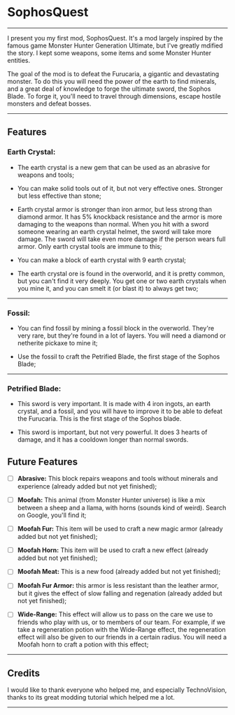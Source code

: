 # SophosQuest
----------------
I present you my first mod, SophosQuest. It's a mod largely inspired by the famous game Monster Hunter Generation Ultimate, but I've greatly mdified the story. I kept some weapons, some items and some Monster Hunter entities.

The goal of the mod is to defeat the Furucaria, a gigantic and devastating monster. To do this you will need the power of the earth to find minerals, and a great deal of knowledge to forge the ultimate sword, the Sophos Blade. To forge it, you'll need to travel through dimensions, escape hostile monsters and defeat bosses.

---
## Features

### Earth Crystal:
- The earth crystal is a new gem that can be used as an abrasive for weapons and tools;

- You can make solid tools out of it, but not very effective ones. Stronger but less effective than stone;

- Earth crystal armor is stronger than iron armor, but less strong than diamond armor. It has 5% knockback resistance and the armor is more damaging to the weapons than normal. When you hit with a sword someone wearing an earth crystal helmet, the sword will take more damage. The sword will take even more damage if the person wears full armor. Only earth crystal tools are immune to this;

- You can make a block of earth crystal with 9 earth crystal;

- The earth crystal ore is found in the overworld, and it is pretty common, but you can't find it very deeply. You get one or two earth crystals when you mine it, and you can smelt it (or blast it) to always get two;

---

### Fossil:
- You can find fossil by mining a fossil block in the overworld. They're very rare, but they're found in a lot of layers. You will need a diamond or netherite pickaxe to mine it;

- Use the fossil to craft the Petrified Blade, the first stage of the Sophos Blade;

---

### Petrified Blade:
- This sword is very important. It is made with 4 iron ingots, an earth crystal, and a fossil, and you will have to improve it to be able to defeat the Furucaria. This is the first stage of the Sophos blade.

- This sword is important, but not very powerful. It does 3 hearts of damage, and it has a cooldown longer than normal swords.

## Future Features

- [ ] **Abrasive:** This block repairs weapons and tools without minerals and experience (already added but not yet finished);

- [ ] **Moofah:** This animal (from Monster Hunter universe) is like a mix between a sheep and a llama, with horns (sounds kind of weird). Search on Google, you'll find it;

- [ ] **Moofah Fur:** This item will be used to craft a new magic armor (already added but not yet finished);

- [ ] **Moofah Horn:** This item will be used to craft a new effect (already added but not yet finished);

- [ ] **Moofah Meat:** This is a new food (already added but not yet finished);

- [ ] **Moofah Fur Armor:** this armor is less resistant than the leather armor, but it gives the effect of slow falling and regenation (already added but not yet finished);

- [ ] **Wide-Range:** This effect will allow us to pass on the care we use to friends who play with us, or to members of our team. For example, if we take a regeneration potion with the Wide-Range effect, the regeneration effect will also be given to our friends in a certain radius. You will need a Moofah horn to craft a potion with this effect;

---

## Credits

I would like to thank everyone who helped me, and especially TechnoVision, thanks to its great modding tutorial which helped me a lot.

---
